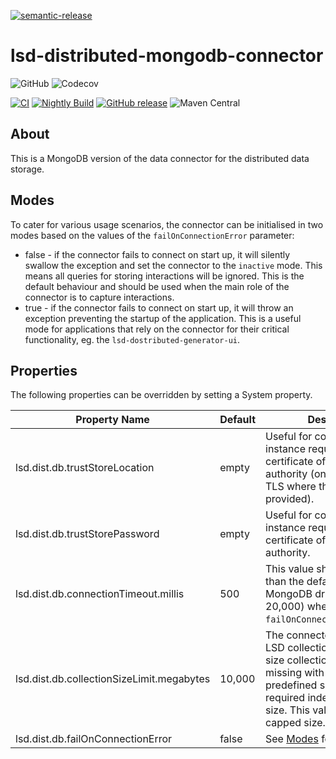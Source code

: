 [![semantic-release](https://img.shields.io/badge/semantic-release-e10079.svg?logo=semantic-release)](https://github.com/semantic-release/semantic-release)

# lsd-distributed-mongodb-connector

![GitHub](https://img.shields.io/github/license/lsd-consulting/lsd-distributed-mongodb-connector)
![Codecov](https://img.shields.io/codecov/c/github/lsd-consulting/lsd-distributed-mongodb-connector)

[![CI](https://github.com/lsd-consulting/lsd-distributed-mongodb-connector/actions/workflows/ci.yml/badge.svg)](https://github.com/lsd-consulting/lsd-distributed-mongodb-connector/actions/workflows/ci.yml)
[![Nightly Build](https://github.com/lsd-consulting/lsd-distributed-mongodb-connector/actions/workflows/nightly.yml/badge.svg)](https://github.com/lsd-consulting/lsd-distributed-mongodb-connector/actions/workflows/nightly.yml)
[![GitHub release](https://img.shields.io/github/release/lsd-consulting/lsd-distributed-mongodb-connector)](https://github.com/lsd-consulting/lsd-distributed-mongodb-connector/releases)
![Maven Central](https://img.shields.io/maven-central/v/io.github.lsd-consulting/lsd-distributed-mongodb-connector)

## About

This is a MongoDB version of the data connector for the distributed data storage.

## Modes

To cater for various usage scenarios, the connector can be initialised in two modes based on the values of
the `failOnConnectionError` parameter:

- false - if the connector fails to connect on start up, it will silently swallow the exception and set the connector to
  the `inactive` mode.
  This means all queries for storing interactions will be ignored. This is the default behaviour and should be used when
  the main role of the connector is to capture interactions.
- true - if the connector fails to connect on start up, it will throw an exception preventing the startup of the
  application.
  This is a useful mode for applications that rely on the connector for their critical functionality, eg.
  the `lsd-dostributed-generator-ui`.

## Properties

The following properties can be overridden by setting a System property.

| Property Name                             | Default | Description                                                                                                                                                                                |
|-------------------------------------------|---------|--------------------------------------------------------------------------------------------------------------------------------------------------------------------------------------------|
| lsd.dist.db.trustStoreLocation            | empty   | Useful for connecting to a db instance requiring a certificate of the signing authority (only required for TLS where the certificate is provided).                                         |
| lsd.dist.db.trustStorePassword            | empty   | Useful for connecting to a db instance requiring a certificate of the signing authority.                                                                                                   |
| lsd.dist.db.connectionTimeout.millis      | 500     | This value should be higher than the default (the MongoDB driver's default is 20,000) when `failOnConnectionError=false`.                                                                  |
| lsd.dist.db.collectionSizeLimit.megabytes | 10,000  | The connector creates the LSD collection as a capped size collection when it's missing with some predefined settings, eg. required indexes, capped size. This values sets the capped size. |
| lsd.dist.db.failOnConnectionError         | false   | See [Modes](#Modes) for details.                                                                                                                                                           |

